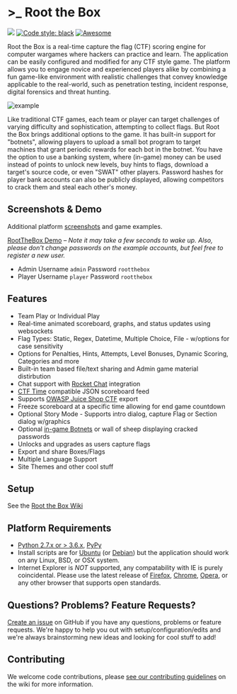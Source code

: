 # >\_ Root the Box

[![](https://img.shields.io/badge/license-Apache%202.0-blue.svg?raw=true&sanitize=true)](https://github.com/moloch--/RootTheBox/blob/master/LICENSE)
[![Code style:
black](https://img.shields.io/badge/code%20style-black-000000.svg?raw=true&sanitize=true)](https://github.com/ambv/black)
[![Awesome](https://cdn.rawgit.com/sindresorhus/awesome/d7305f38d29fed78fa85652e3a63e154dd8e8829/media/badge.svg)](https://github.com/apsdehal/awesome-ctf)

Root the Box is a real-time capture the flag (CTF) scoring engine for computer wargames where hackers can practice and learn. The application can be easily configured and modified for any CTF style game. The platform allows you to engage novice and experienced players alike by combining a fun game-like environment with realistic challenges that convey knowledge applicable to the real-world, such as penetration testing, incident response, digital forensics and threat hunting.

![example](static/images/example.png?raw=true)

Like traditional CTF games, each team or player can target challenges of varying difficulty and sophistication, attempting to collect flags. But Root the Box brings additional options to the game.  It has built-in support for "botnets", allowing players to upload a small bot program to target machines that grant periodic rewards for each bot in the botnet.  You have the option to use a banking system, where (in-game) money can be used instead of points to unlock new levels, buy hints to flags, download a target's source code, or even "SWAT" other players.  Password hashes for player bank accounts can also be publicly displayed, allowing competitors to crack them and steal each other's money.

## Screenshots & Demo
Additional platform [screenshots](https://github.com/moloch--/RootTheBox/wiki/Screenshots) and game examples.

[RootTheBox Demo](https://rootthebox.herokuapp.com/) – _Note it may take a few seconds to wake up. Also, please don't change passwords on the example accounts, but feel free to register a new user._
-   Admin Username `admin` Password `rootthebox`
-   Player Username `player` Password `rootthebox`

## Features

-   Team Play or Individual Play
-   Real-time animated scoreboard, graphs, and status updates using websockets
-   Flag Types: Static, Regex, Datetime, Multiple Choice, File - w/options for case sensitivity
-   Options for Penalties, Hints, Attempts, Level Bonuses, Dynamic Scoring, Categories and more
-   Built-in team based file/text sharing and Admin game material distirbution
-   Chat support with [Rocket Chat](https://rocket.chat/) integration
-   [CTF Time](https://ctftime.org/) compatible JSON scoreboard feed
-   Supports [OWASP Juice Shop CTF](https://github.com/bkimminich/juice-shop-ctf) export
-   Freeze scoreboard at a specific time allowing for end game countdown
-   Optional Story Mode - Supports intro dialog, capture Flag or Section dialog w/graphics
-   Optional [in-game Botnets](https://github.com/moloch--/RootTheBox/wiki/Features) or wall of sheep displaying cracked passwords
-   Unlocks and upgrades as users capture flags
-   Export and share Boxes/Flags
-   Multiple Language Support
-   Site Themes and other cool stuff

## Setup

See the [Root the Box Wiki](https://github.com/moloch--/RootTheBox/wiki)

## Platform Requirements

-   [Python 2.7.x or > 3.6.x](https://www.python.org/), [PyPy](http://pypy.org/)
-   Install scripts are for [Ubuntu](http://www.ubuntu.com/) (or [Debian](https://www.debian.org/)) but the application should work on any Linux, BSD, or OSX system.
-   Internet Explorer is _NOT_ supported, any compatability with IE is purely coincidental. Please use the latest release of [Firefox](https://www.mozilla.org/en-US/), [Chrome](https://www.google.com/chrome/), [Opera](http://www.opera.com/), or any other browser that supports open standards.

## Questions? Problems? Feature Requests?

[Create an issue](https://github.com/moloch--/RootTheBox/issues) on GitHub if you have any questions, problems or feature requests. We're happy to help you out with setup/configuration/edits and we're always brainstorming new ideas and looking for cool stuff to add!

## Contributing

We welcome code contributions, please [see our contributing guidelines](https://github.com/moloch--/RootTheBox/blob/master/CONTRIBUTING.md) on the wiki for more information.
